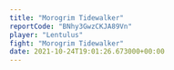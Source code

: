 ```yaml
---
title: "Morogrim Tidewalker"
reportCode: "BNhy3GwzCKJA89Vn"
player: "Lentulus"
fight: "Morogrim Tidewalker"
date: 2021-10-24T19:01:26.673000+00:00
---
```

